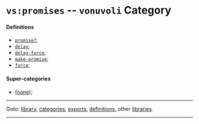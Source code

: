 

<a id='category__vonuvoli__vs_3a_promises'></a>

# `vs:promises` -- `vonuvoli` Category


<a id='category__vonuvoli__vs_3a_promises__definitions'></a>

#### Definitions

 * [`promise?`](../../vonuvoli/definitions/promise_3f.md#definition__vonuvoli__promise_3f);
 * [`delay`](../../vonuvoli/definitions/delay.md#definition__vonuvoli__delay);
 * [`delay-force`](../../vonuvoli/definitions/delay-force.md#definition__vonuvoli__delay-force);
 * [`make-promise`](../../vonuvoli/definitions/make-promise.md#definition__vonuvoli__make-promise);
 * [`force`](../../vonuvoli/definitions/force.md#definition__vonuvoli__force);


<a id='category__vonuvoli__vs_3a_promises__super-categories'></a>

#### Super-categories

 * [(none)](../../vonuvoli/categories/_index.md#toc__vonuvoli__categories);

----

Goto: [library](../../vonuvoli/_index.md#library__vonuvoli), [categories](../../vonuvoli/categories/_index.md#toc__vonuvoli__categories), [exports](../../vonuvoli/exports/_index.md#toc__vonuvoli__exports), [definitions](../../vonuvoli/definitions/_index.md#toc__vonuvoli__definitions), other [libraries](../../_libraries.md#toc__libraries).

----

